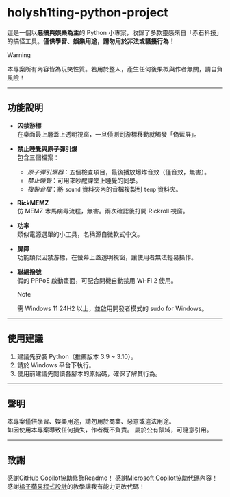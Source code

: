 # holysh1ting-python-project

這是一個以**惡搞與娛樂為主**的 Python 小專案，收錄了多款靈感來自「赤石科技」的搞怪工具。**僅供學習、娛樂用途，請勿用於非法或騷擾行為！**

> [!WARNING]
> 本專案所有內容皆為玩笑性質。若用於整人，產生任何後果概與作者無關，請自負風險！

---

## 功能說明

- **囚禁游標**  
  在桌面最上層蓋上透明視窗，一旦偵測到游標移動就觸發「偽藍屏」。

- **禁止睡覺與原子彈引爆**  
  包含三個檔案：  
  - *原子彈引爆器*：五個檢查項目，最後播放爆炸音效（僅音效，無害）。
  - *禁止睡覺*：可用來吵醒課堂上睡覺的同學。
  - *複製音檔*：將 `sound` 資料夾內的音檔複製到 `temp` 資料夾。

- **RickMEMZ**  
  仿 MEMZ 木馬病毒流程，無害。兩次確認後打開 Rickroll 視窗。

- **功率**  
  類似電源選單的小工具，名稱源自微軟式中文。

- **屏障**  
  功能類似囚禁游標，在螢幕上蓋透明視窗，讓使用者無法輕易操作。

- **聯網撥號**  
  假的 PPPoE 啟動畫面，可配合開機自動禁用 Wi-Fi 2 使用。  
  > [!NOTE]
  > 需 Windows 11 24H2 以上，並啟用開發者模式的 sudo for Windows。

---

## 使用建議

1. 建議先安裝 Python（推薦版本 3.9 ~ 3.10）。
2. 請於 Windows 平台下執行。
3. 使用前建議先閱讀各腳本的原始碼，確保了解其行為。

---

## 聲明

本專案僅供學習、娛樂用途，請勿用於商業、惡意或違法用途。  
如因使用本專案導致任何損失，作者概不負責。
屬於公有領域，可隨意引用。

---

## 致謝
感謝[GitHub Copilot](https://github.com/features/copilot)協助修飾Readme！
感謝[Microsoft Copilot](https://www.microsoft.com/zh-tw/microsoft-365/copilot/meet-copilot?msockid=29e8b96d8e4e6efc3371af348f5e6f4d)協助代碼內容！
感謝[橘子蘋果程式設計](https://orangeapple.co/)的教學讓我有能力更改代碼！

